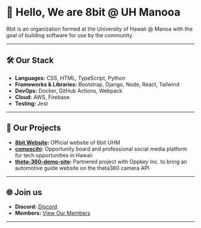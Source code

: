 # 👋 Hello, We are 8bit @ UH Manooa


8bit is an organization formed at the University of Hawaii @ Manoa with the goal of building software for use by the community.

---

## 🛠️ Our Stack

- **Languages:** CSS, HTML, TypeScript, Python
- **Frameworks & Libraries:** Bootstrap, Django, Node, React, Tailwind
- **DevOps:** Docker, GitHub Actions, Webpack
- **Cloud:** AWS, Firebase
- **Testing:** Jest

---

## 📂 Our Projects

- **[8bit Website](https://github.com/8bituhm/8bit-site):** Official website of 8bit UHM
- **[compscihi](https://github.com/8bituhm/compscihi):** Opportunity board and professional social media platform for tech opportunities in Hawaii
- **[theta-360-demo-site](https://github.com/8bitUHM/theta360-automotive-guide):** Partnered project with Oppkey Inc. to bring an automotive guide website on the theta360 camera API

---

## 🌐 Join us

- **Discord:** [Discord](https://discord.gg/T7Eu75fpAf)
- **Members:** [View Our Members](https://8bituhm.org/members)

---